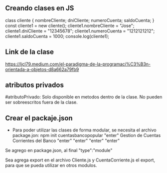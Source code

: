 ## Creando clases en JS

class cliente
{
  nombreCliente;
  dniCliente;
  numeroCuenta;
  saldoCuenta;
}
const cliente1 = new cliente();
cliente1.nombreCliente = "Jose";
cliente1.dniCliente = "12345678";
cliente1.numeroCuenta = "1212121212";
cliente1.saldoCuenta = 1000;
console.log(cliente1);

## Link de la clase
https://ljcl79.medium.com/el-paradigma-de-la-programaci%C3%B3n-orientada-a-objetos-d8a662a79fb9

## atributos privados
#atributoPrivado: Solo disponible en metodos dentro de la clase.
No pueden ser sobreescritos fuera de la clase.                                                
## Crear el packaje.json
- Para poder utilizar las clases de forma modular, se necesita el archivo package.jon:
npm init
cuentasbancopopular
"enter"
Gestion de Cuentas Corrientes del Banco
"enter"
"enter"
"enter"
"enter"

Se agrego en package.json, al final
"type":"module"

Sea agrega export en el archivo Cliente.js y CuentaCorriente.js el export, para que se pueda utilizar en otros modulos.